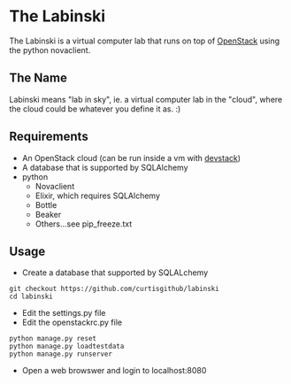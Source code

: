 The Labinski
============

The Labinski is a virtual computer lab that runs on top of [OpenStack](http://www.openstack.org) using the python novaclient.

The Name
--------

Labinski means "lab in sky", ie. a virtual computer lab in the "cloud", where the cloud could be whatever you define it as. :)

Requirements
------------

* An OpenStack cloud (can be run inside a vm with [devstack](http://www.devstack.org))
* A database that is supported by SQLAlchemy
* python
    * Novaclient
    * Elixir, which requires SQLAlchemy
    * Bottle
    * Beaker
    * Others...see pip_freeze.txt

Usage
-----

* Create a database that supported by SQLALchemy

```
git checkout https://github.com/curtisgithub/labinski
cd labinski
```

* Edit the settings.py file
* Edit the openstackrc.py file

```
python manage.py reset
python manage.py loadtestdata
python manage.py runserver
````

* Open a web browswer and login to localhost:8080